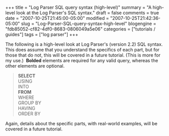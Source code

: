 +++
title = "Log Parser SQL query syntax (high-level)"
summary = "A high-level look at the Log Parser's SQL syntax."
draft = false
comments = true
date = "2007-10-25T21:45:00-05:00"
modified = "2007-10-25T21:42:36-05:00"
slug = "Log-Parser-SQL-query-syntax-high-level"
blogengine = "fdb85052-cf82-4df0-8683-0806049a5e06"
categories = ["tutorials / guides"]
tags = ["log parser"]
+++

<p>
The following is a high-level look at Log Parser&#39;s (version 2.2) SQL syntax. This does assume that you understand the specifics of each part, but for those that do not, this will be covered in a future tutorial. (This is more for my use.)&nbsp; <strong>Bolded</strong> elements are required for any valid query, whereas the other elements are optional. 
</p>
<blockquote>
	<p>
	<strong>SELECT</strong><br />
	USING<br />
	INTO<br />
	<strong>FROM</strong><br />
	WHERE<br />
	GROUP BY<br />
	HAVING<br />
	ORDER BY 
	</p>
</blockquote>
<p>
Again, details about the specific parts, with&nbsp;real-world examples,&nbsp;will be covered in a future tutorial. 
</p>

